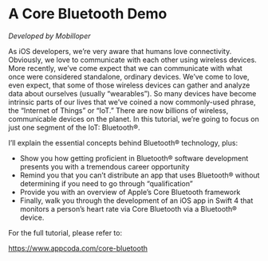 ﻿# A Core Bluetooth Demo

*Developed by Mobilloper*

As iOS developers, we’re very aware that humans love connectivity. Obviously, we love to communicate with each other using wireless devices. More recently, we’ve come expect that we can communicate with what once were considered standalone, ordinary devices. We’ve come to love, even expect, that some of those wireless devices can gather and analyze data about ourselves (usually “wearables”). So many devices have become intrinsic parts of our lives that we’ve coined a now commonly-used phrase, the “Internet of Things” or “IoT.” There are now billions of wireless, communicable devices on the planet. In this tutorial, we’re going to focus on just one segment of the IoT: Bluetooth®.

I’ll explain the essential concepts behind Bluetooth® technology, plus:

* Show you how getting proficient in Bluetooth® software development presents you with a tremendous career opportunity
* Remind you that you can’t distribute an app that uses Bluetooth® without determining if you need to go through “qualification”
* Provide you with an overview of Apple’s Core Bluetooth framework
* Finally, walk you through the development of an iOS app in Swift 4 that monitors a person’s heart rate via Core Bluetooth via a Bluetooth® device.

For the full tutorial, please refer to: 

https://www.appcoda.com/core-bluetooth



